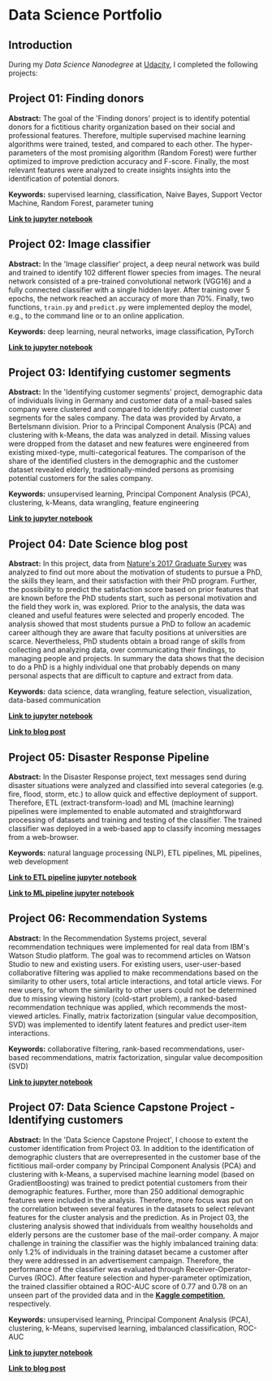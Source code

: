 # Data Science Portfolio

## Introduction
During my *Data Science Nanodegree* at [Udacity](https://eu.udacity.com), I completed the following projects:


## Project 01: Finding donors
**Abstract:**  The goal of the 'Finding donors' project is to identify potential donors for a fictitious charity organization based on their social and professional features. Therefore, multiple supervised machine learning algorithms were trained, tested, and compared to each other. The hyper-parameters of the most promising algorithm (Random Forest) were further optimized to improve prediction accuracy and F-score. Finally, the most relevant features were analyzed to create insights insights into the identification of potential donors.

**Keywords:** supervised learning, classification, Naive Bayes, Support Vector Machine, Random Forest, parameter tuning

[**Link to jupyter notebook**](https://github.com/lkiewidt/Data-Science-Degree/blob/master/Project%2001%20-%20Finding%20Donors/finding_donors.ipynb)


## Project 02: Image classifier
**Abstract:**  In the 'Image classifier' project, a deep neural network was build and trained to identify 102 different flower species from images. The neural network consisted of a pre-trained convolutional network (VGG16) and a fully connected classifier with a single hidden layer. After training over 5 epochs, the network reached an accuracy of more than 70%. Finally, two functions, `train.py` and `predict.py` were implemented deploy the model, e.g., to the command line or to an online application.

**Keywords:** deep learning, neural networks, image classification, PyTorch

[**Link to jupyter notebook**](https://github.com/lkiewidt/Data-Science-Degree/blob/master/Project%2002%20-%20Image%20Classifier/Image%20Classifier%20Project.ipynb)


## Project 03: Identifying customer segments
**Abstract:** In the 'Identifying customer segments' project, demographic data of individuals living in Germany and customer data of a mail-based sales company were clustered and compared to identify potential customer segments for the sales company. The data was provided by Arvato, a Bertelsmann division. Prior to a Principal Component Analysis (PCA) and clustering with k-Means, the data was analyzed in detail. Missing values were dropped from the dataset and new features were engineered from existing mixed-type, multi-categorical features. The comparison of the share of the identified clusters in the demographic and the customer dataset revealed elderly, traditionally-minded persons as promising potential customers for the sales company.

**Keywords:** unsupervised learning, Principal Component Analysis (PCA), clustering, k-Means, data wrangling, feature engineering

[**Link to jupyter notebook**](https://github.com/lkiewidt/Data-Science-Degree/blob/master/Project%2003%20-%20Indentifying%20Customer%20Segments/Identify_Customer_Segments.ipynb)


## Project 04: Date Science blog post
**Abstract:** In this project, data from [Nature's 2017 Graduate Survey](https://www.nature.com/nature/journal/v550/n7677/full/nj7677-549a.html) was analyzed to find out more about the motivation of students to pursue a PhD, the skills they learn, and their satisfaction with their PhD program. Further, the possibility to predict the satisfaction score based on prior features that are known before the PhD students start, such as personal motivation and the field they work in, was explored. Prior to the analysis, the data was cleaned and useful features were selected and properly encoded. The analysis showed that most students pursue a PhD to follow an academic career although they are aware that faculty positions at universities are scarce. Nevertheless, PhD students obtain a broad range of skills from collecting and analyzing data, over communicating their findings, to managing people and projects. In summary the data shows that the decision to do a PhD is a highly individual one that probably depends on many personal aspects that are difficult to capture and extract from data.

**Keywords:** data science, data wrangling, feature selection, visualization, data-based communication

[**Link to jupyter notebook**](https://github.com/lkiewidt/Data-Science-Degree/blob/master/Project%2004%20-%20Data%20Science%20Blog%20Post/dataScience_blogPost_NaturePhDSurvery.ipynb)

[**Link to blog post**](https://medium.com/@kiewidt/to-phd-or-not-to-phd-4312cdb862c5)


## Project 05: Disaster Response Pipeline
**Abstract:** In the Disaster Response project, text messages send during disaster situations were analyzed and classified into several categories (e.g. fire, flood, storm, etc.) to allow quick and effective deployment of support. Therefore, ETL (extract-transform-load) and ML (machine learning) pipelines were implemented to enable automated and straightforward processing of datasets and training and testing of the classifier. The trained classifier was deployed in a web-based app to classify incoming messages from a web-browser.

**Keywords:** natural language processing (NLP), ETL pipelines, ML pipelines, web development

[**Link to ETL pipeline jupyter notebook**](https://github.com/lkiewidt/Data-Science-Degree/blob/master/Project%2005%20-%20Disaster%20Response%20Pipeline/data/ETL%20Pipeline%20Preparation.ipynb)

[**Link to ML pipeline jupyter notebook**](https://github.com/lkiewidt/Data-Science-Degree/blob/master/Project%2005%20-%20Disaster%20Response%20Pipeline/models/ML%20Pipeline%20Preparation.ipynb)


## Project 06: Recommendation Systems
**Abstract:** In the Recommendation Systems project, several recommendation techniques were implemented for real data from IBM's Watson Studio platform. The goal was to recommend articles on Watson Studio to new and existing users. For existing users, user-user-based collaborative filtering was applied to make recommendations based on the similarity to other users, total article interactions, and total article views. For new users, for whom the similarity to other users could not be determined due to missing viewing history (cold-start problem), a ranked-based recommendation technique was applied, which recommends the most-viewed articles. Finally, matrix factorization (singular value decomposition, SVD) was implemented to identify latent features and predict user-item interactions.

**Keywords:** collaborative filtering, rank-based recommendations, user-based recommendations, matrix factorization, singular value decomposition (SVD)

[**Link to jupyter notebook**](https://github.com/lkiewidt/Data-Science-Degree/blob/master/Project%2006%20-%20Recommendation%20Engine%20IBM%20Studio/Recommendations_with_IBM.ipynb)


## Project 07: Data Science Capstone Project - Identifying customers
**Abstract:** In the 'Data Science Capstone Project', I choose to extent the customer identification from Project 03. In addition to the identification of demographic clusters that are overrepresented in the customer base of the fictitious mail-order company by Principal Component Analysis (PCA) and clustering with k-Means, a supervised machine learning model (based on GradientBoosting) was trained to predict potential customers from their demographic features. Further, more than 250 additional demographic features were included in the analysis. Therefore, more focus was put on the correlation between several features in the datasets to select relevant features for the cluster analysis and the prediction. As in Project 03, the clustering analysis showed that individuals from wealthy households and elderly persons are the customer base of the mail-order company. A major challenge in training the classifier was the highly imbalanced training data: only 1.2% of individuals in the training dataset became a customer after they were addressed in an advertisement campaign. Therefore, the performance of the classifier was evaluated through Receiver-Operator-Curves (ROC). After feature selection and hyper-parameter optimization, the trained classifier obtained a ROC-AUC score of 0.77 and 0.78 on an unseen part of the provided data and in the [**Kaggle competition**](https://www.kaggle.com/c/udacity-arvato-identify-customers/leaderboard), respectively.

**Keywords:** unsupervised learning, Principal Component Analysis (PCA), clustering, k-Means, supervised learning, imbalanced classification, ROC-AUC

[**Link to jupyter notebook**](https://github.com/lkiewidt/Data-Science-Degree/blob/master/Project%2007%20-%20Data%20Science%20Capstone/Arvato%20Project%20Workbook.ipynb)

[**Link to blog post**](...)
